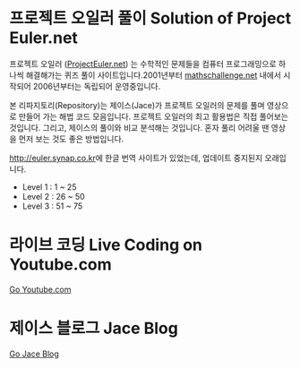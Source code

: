 # 프로젝트 오일러 풀이 Solution of Project Euler.net

프로젝트 오일러 ([ProjectEuler.net](https://projecteuler.net/about)) 는 수학적인 문제들을 컴퓨터 프로그래밍으로 하나씩 해결해가는 퀴즈 풀이 사이트입니다.2001년부터 [mathschallenge.net](http://mathschallenge.net/) 내에서 시작되어 2006년부터는 독립되어 운영중입니다.

본 리파지토리(Repository)는 제이스(Jace)가 프로젝트 오일러의 문제를 풀며 영상으로 만들어 가는 해법 코드 모음입니다. 프로젝트 오일러의 최고 활용법은 직접 풀어보는 것입니다. 그리고, 제이스의 풀이와 비교 분석해는 것입니다. 혼자 풀리 어려울 땐 영상을 먼저 보는 것도 좋은 방법입니다.

<http://euler.synap.co.kr>에 한글 번역 사이트가 있었는데, 업데이트 중지된지 오래입니다.

- Level 1 : 1 ~ 25
- Level 2 : 26 ~ 50
- Level 3 : 51 ~ 75

# 라이브 코딩 Live Coding on Youtube.com

[Go Youtube.com](https://www.youtube.com/channel/UCbOJVhim3FEIUR563jEsLWA?view_as=subscriber)

# 제이스 블로그 Jace Blog

[Go Jace Blog](https://jacealan.github.io)